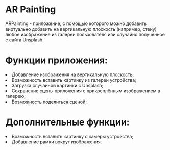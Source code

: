 # AR Painting

ARPainting - приложение, с помощью которого можно добавить виртуально добавить на вертикальную плоскость (например, стену) любое изображение из галереи пользователя или случайно полученное с сайта Unsplash.

# Функции приложения:
<li> Добавление изображения на вертикальную плоскость;
<li> Возможность вставить картинку из галереи устройства;
<li> Загрузка случайной картинки с Unsplash;
<li> Сохранение сцены приложения с прикреплённым изображением в галерею;
<li> Возможность поделиться сценой;
  
# Дополнительные функции: 
<li> Возможность вставить картинку с камеры устройства;
<li> Добавление рамки вокруг изображения.

